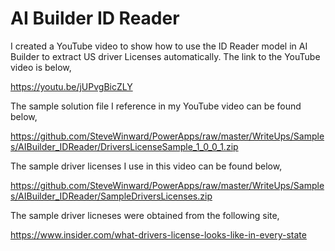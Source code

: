# AI Builder ID Reader
I created a YouTube video to show how to use the ID Reader model in AI Builder to extract US driver Licenses automatically.  The link to the YouTube video is below,

https://youtu.be/jUPvgBicZLY

The sample solution file I reference in my YouTube video can be found below,

https://github.com/SteveWinward/PowerApps/raw/master/WriteUps/Samples/AIBuilder_IDReader/DriversLicenseSample_1_0_0_1.zip

The sample driver licenses I use in this video can be found below,

https://github.com/SteveWinward/PowerApps/raw/master/WriteUps/Samples/AIBuilder_IDReader/SampleDriversLicenses.zip

The sample driver licneses were obtained from the following site,

https://www.insider.com/what-drivers-license-looks-like-in-every-state
